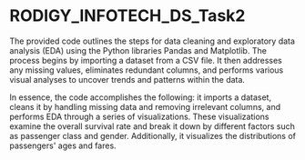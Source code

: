# RODIGY_INFOTECH_DS_Task2

The provided code outlines the steps for data cleaning and exploratory data analysis (EDA) using the Python libraries Pandas and Matplotlib. The process begins by importing a dataset from a CSV file. It then addresses any missing values, eliminates redundant columns, and performs various visual analyses to uncover trends and patterns within the data.

In essence, the code accomplishes the following: it imports a dataset, cleans it by handling missing data and removing irrelevant columns, and performs EDA through a series of visualizations. These visualizations examine the overall survival rate and break it down by different factors such as passenger class and gender. Additionally, it visualizes the distributions of passengers' ages and fares.


